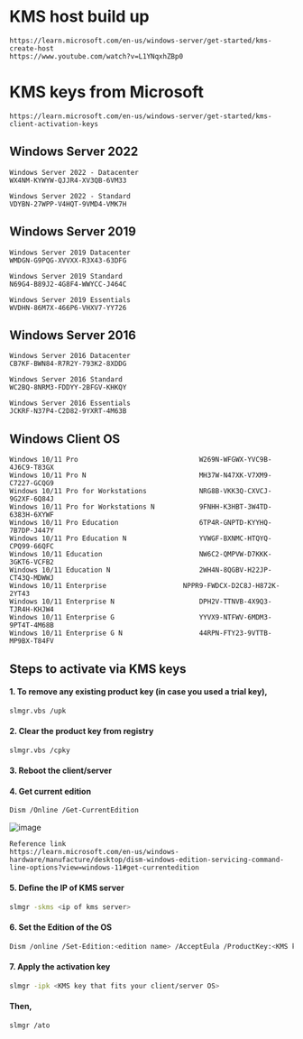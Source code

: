 # KMS host build up
```
https://learn.microsoft.com/en-us/windows-server/get-started/kms-create-host
https://www.youtube.com/watch?v=L1YNqxhZBp0
```

# KMS keys from Microsoft
```
https://learn.microsoft.com/en-us/windows-server/get-started/kms-client-activation-keys
```

## Windows Server 2022
```
Windows Server 2022 - Datacenter
WX4NM-KYWYW-QJJR4-XV3QB-6VM33
```
```
Windows Server 2022 - Standard	
VDYBN-27WPP-V4HQT-9VMD4-VMK7H
```


## Windows Server 2019
```
Windows Server 2019 Datacenter
WMDGN-G9PQG-XVVXX-R3X43-63DFG
```
```
Windows Server 2019 Standard
N69G4-B89J2-4G8F4-WWYCC-J464C
```
```
Windows Server 2019 Essentials
WVDHN-86M7X-466P6-VHXV7-YY726
```


## Windows Server 2016
```
Windows Server 2016 Datacenter
CB7KF-BWN84-R7R2Y-793K2-8XDDG
```
```
Windows Server 2016 Standard
WC2BQ-8NRM3-FDDYY-2BFGV-KHKQY
```
```
Windows Server 2016 Essentials
JCKRF-N37P4-C2D82-9YXRT-4M63B
```

## Windows Client OS
```
Windows 10/11 Pro                              W269N-WFGWX-YVC9B-4J6C9-T83GX
Windows 10/11 Pro N                            MH37W-N47XK-V7XM9-C7227-GCQG9
Windows 10/11 Pro for Workstations             NRG8B-VKK3Q-CXVCJ-9G2XF-6Q84J
Windows 10/11 Pro for Workstations N	       9FNHH-K3HBT-3W4TD-6383H-6XYWF
Windows 10/11 Pro Education                    6TP4R-GNPTD-KYYHQ-7B7DP-J447Y
Windows 10/11 Pro Education N                  YVWGF-BXNMC-HTQYQ-CPQ99-66QFC
Windows 10/11 Education                        NW6C2-QMPVW-D7KKK-3GKT6-VCFB2
Windows 10/11 Education N                      2WH4N-8QGBV-H22JP-CT43Q-MDWWJ
Windows 10/11 Enterprise	               NPPR9-FWDCX-D2C8J-H872K-2YT43
Windows 10/11 Enterprise N                     DPH2V-TTNVB-4X9Q3-TJR4H-KHJW4
Windows 10/11 Enterprise G                     YYVX9-NTFWV-6MDM3-9PT4T-4M68B
Windows 10/11 Enterprise G N                   44RPN-FTY23-9VTTB-MP9BX-T84FV
```


## Steps to activate via KMS keys
#### 1. To remove any existing product key (in case you used a trial key),
```sh
slmgr.vbs /upk
```
#### 2. Clear the product key from registry
```sh
slmgr.vbs /cpky
```
#### 3. Reboot the client/server
#### 4. Get current edition
```sh
Dism /Online /Get-CurrentEdition
```
   
![image](https://user-images.githubusercontent.com/96930989/210148047-fddc4de4-0faf-462e-872c-1fbf7b47e5ce.png)
    
```
Reference link
https://learn.microsoft.com/en-us/windows-hardware/manufacture/desktop/dism-windows-edition-servicing-command-line-options?view=windows-11#get-currentedition
```

#### 5. Define the IP of KMS server
```sh
slmgr -skms <ip of kms server>
```

#### 6. Set the Edition of the OS
```sh
Dism /online /Set-Edition:<edition name> /AcceptEula /ProductKey:<KMS key that fits your client/server OS> 
```
#### 7. Apply the activation key
```sh
slmgr -ipk <KMS key that fits your client/server OS>
```
#### Then,
```sh
slmgr /ato
```










